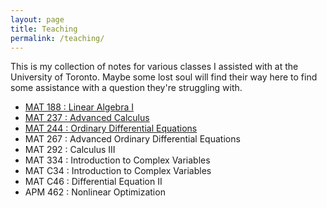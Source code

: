 ```yaml
---
layout: page
title: Teaching
permalink: /teaching/
---
```


This is my collection of notes for various classes I assisted with at the University of Toronto. Maybe some lost soul will find their way here to find some assistance with a question they're struggling with. 

- [MAT 188 : Linear Algebra I](/teaching/mat188)
- [MAT 237 : Advanced Calculus](/teaching/mat237)
- [MAT 244 : Ordinary Differential Equations](/teaching/mat244)
- MAT 267 : Advanced Ordinary Differential Equations
- MAT 292 : Calculus III
- MAT 334 : Introduction to Complex Variables
- MAT C34 : Introduction to Complex Variables
- MAT C46 : Differential Equation II
- APM 462 : Nonlinear Optimization 
